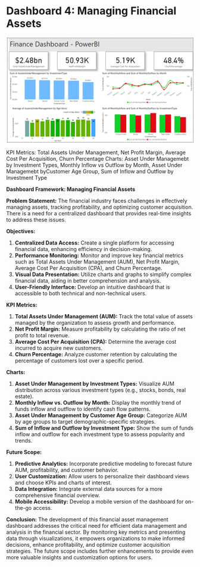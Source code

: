 # Dashboard 4: Managing Financial Assets

![Finance Dashboard](Finance_Dashboard.png)

KPI Metrics: Total Assets Under Management, Net Profit Margin, Average Cost Per Acquisition, Churn Percentage
Charts: Asset Under Managemebt by Investment Types, Monthly Inflow vs Outflow by Month, Asset Under Managemebt byCustomer Age Group, Sum of Inflow and Outflow by Investment Type

**Dashboard Framework: Managing Financial Assets**

**Problem Statement:**
The financial industry faces challenges in effectively managing assets, tracking profitability, and optimizing customer acquisition. There is a need for a centralized dashboard that provides real-time insights to address these issues.

**Objectives:**
1. **Centralized Data Access:** Create a single platform for accessing financial data, enhancing efficiency in decision-making.
2. **Performance Monitoring:** Monitor and improve key financial metrics such as Total Assets Under Management (AUM), Net Profit Margin, Average Cost Per Acquisition (CPA), and Churn Percentage.
3. **Visual Data Presentation:** Utilize charts and graphs to simplify complex financial data, aiding in better comprehension and analysis.
4. **User-Friendly Interface:** Develop an intuitive dashboard that is accessible to both technical and non-technical users.

**KPI Metrics:**
1. **Total Assets Under Management (AUM):** Track the total value of assets managed by the organization to assess growth and performance.
2. **Net Profit Margin:** Measure profitability by calculating the ratio of net profit to total revenue.
3. **Average Cost Per Acquisition (CPA):** Determine the average cost incurred to acquire new customers.
4. **Churn Percentage:** Analyze customer retention by calculating the percentage of customers lost over a specific period.

**Charts:**
1. **Asset Under Management by Investment Types:** Visualize AUM distribution across various investment types (e.g., stocks, bonds, real estate).
2. **Monthly Inflow vs. Outflow by Month:** Display the monthly trend of funds inflow and outflow to identify cash flow patterns.
3. **Asset Under Management by Customer Age Group:** Categorize AUM by age groups to target demographic-specific strategies.
4. **Sum of Inflow and Outflow by Investment Type:** Show the sum of funds inflow and outflow for each investment type to assess popularity and trends.

**Future Scope:**
1. **Predictive Analytics:** Incorporate predictive modeling to forecast future AUM, profitability, and customer behavior.
2. **User Customization:** Allow users to personalize their dashboard views and choose KPIs and charts of interest.
3. **Data Integration:** Integrate external data sources for a more comprehensive financial overview.
4. **Mobile Accessibility:** Develop a mobile version of the dashboard for on-the-go access.

**Conclusion:**
The development of this financial asset management dashboard addresses the critical need for efficient data management and analysis in the financial sector. By monitoring key metrics and presenting data through visualizations, it empowers organizations to make informed decisions, enhance profitability, and optimize customer acquisition strategies. The future scope includes further enhancements to provide even more valuable insights and customization options for users.


